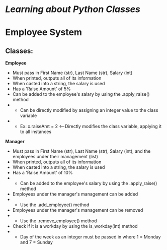 # _Learning about Python Classes_
# Employee System

## Classes:

**Employee**
* Must pass in First Name (str), Last Name (str), Salary (int)
* When printed, outputs all of its information
* When casted into a string, the salary is used
* Has a 'Raise Amount' of 5%
* Can be added to the employee's salary by using the .apply_raise() method
*  * Can be directly modified by assigning an integer value to the class variable
* * Ex: x.raiseAmt = 2  <--Directly modifies the class variable, applying it to all instances

**Manager**
* Must pass in First Name (str), Last Name (str), Salary (int), and the employees under their management (list)
* When printed, outputs all of its information
* When casted into a string, the salary is used
* Has a 'Raise Amount' of 10%
* * Can be added to the employee's salary by using the .apply_raise() method
* Employees under the manager's management can be added
* * Use the .add_employee() method
* Employees under the manager's management can be removed
* * Use the .remove_employee() method
* Check if it is a workday by using the is_workday(int) method
* * Day of the week as an integer must be passed in where 1 = Monday and 7 = Sunday